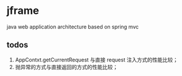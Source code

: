 # jframe
java web application architecture based on spring mvc

## todos
1. AppContxt.getCurrentRequest 与直接 request 注入方式的性能比较；
2. 抛异常的方式与直接返回的方式的性能比较；
